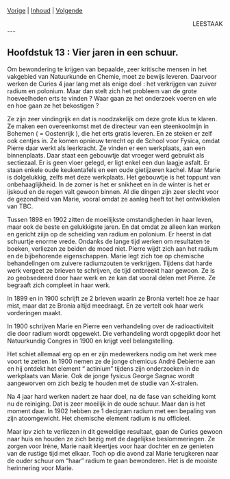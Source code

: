 [Vorige](hfst12_radium.md) | [Inhoud](inhoudsopgave.md) | [Volgende](hfst14_het_moeilijke_leven.md)

<div style="text-align: right">LEESTAAK</div>
---

## Hoofdstuk 13 :  Vier jaren in een schuur.

Om bewondering te krijgen van bepaalde, zeer kritische mensen in het vakgebied van Natuurkunde en Chemie, moet ze bewijs leveren. Daarvoor werken de Curies 4 jaar lang met als enige doel :  het verkrijgen van zuiver radium en polonium. Maar dan stelt zich het probleem van de grote hoeveelheden erts te vinden ? Waar gaan ze het onderzoek voeren en wie en hoe gaan ze het bekostigen ? 

Ze zijn zeer vindingrijk en dat is noodzakelijk om deze grote klus te klaren. Ze maken een overeenkomst met de directeur van een steenkoolmijn in Bohemen ( = Oostenrijk ), die het erts gratis leveren. En ze steken er zelf ook centjes in. Ze komen opnieuw terecht op de School voor Fysica, omdat Pierre daar werkt als leerkracht. Ze vinden er een werkplaats, aan een binnenplaats. Daar staat een gebouwtje dat vroeger werd gebruikt als sectiezaal. Er is geen vloer gelegd, er ligt enkel een dun laagje asfalt. Er staan enkele oude keukentafels en een oude gietijzeren kachel. Maar Marie is dolgelukkig, zelfs met deze werkplaats. Het gebouwtje is het toppunt van onbehaaglijkheid. In de zomer is het er snikheet  en in de winter is het er ijskoud en de regen valt gewoon binnen. Al die dingen zijn zeer slecht voor de gezondheid van Marie, vooral omdat ze aanleg heeft tot het ontwikkelen van TBC.

Tussen 1898 en 1902 zitten de moeilijkste omstandigheden in haar leven, maar ook de beste en gelukkigste jaren. En dat omdat ze alleen kan werken en gericht ziijn op de scheiding van radium en polonium. Er heerst in dat schuurtje enorme vrede. Ondanks de lange tijd werken om resultaten te boeken, verliezen ze beiden de moed niet. Pierre wijdt zich aan het radium en de bijbehorende eigenschappen. Marie legt zich toe op chemische behandelingen om zuivere radiumzouten te verkrijgen. Tijdens dat harde werk vergeet ze brieven te schrijven, de tijd ontbreekt haar gewoon. Ze is zo geobsedeerd door haar werk en ze kan dat vooral delen met Pierre. Ze begraaft zich compleet in haar werk.

In 1899 en in 1900 schrijft ze 2 brieven waarin ze Bronia vertelt hoe ze haar mist, maar dat ze Bronia altijd meedraagt. En ze vertelt ook haar werk vorderingen maakt. 

In 1900 schrijven Marie en Pierre een verhandeling over de radioactiviteit die door radium wordt opgewekt. Die verhandeling wordt opgepikt door het Natuurkundig Congres in 1900 en krijgt veel belangstelling.

Het schiet allemaal erg op en er zijn medewerkers nodig om het werk mee voort te zetten. In 1900 nemen ze de jonge chemicus André Debierne aan en hij ontdekt het element “ actinium” tijdens zijn onderzoeken  in de werkplaats van Marie. Ook de jonge fysicus George Sagnac wordt aangeworven om zich bezig te houden met de studie van X-stralen. 

Na 4 jaar hard werken nadert ze haar doel, na de fase van scheiding komt nu de reiniging. Dat is zeer moeilijk in de oude schuur. Maar dan is het moment daar. In 1902 hebben ze 1 decigram radium met een bepaling van zijn atoomgewicht. Het chemische element radium is nu officieel.

Maar ipv zich te verliezen in dit geweldige resultaat, gaan de Curies gewoon naar huis en houden ze zich bezig met de dagelijkse beslommeringen. Ze zorgen voor Iréne, Marie naait kleertjes voor haar dochter en ze genieten van de rustige tijd met elkaar. Toch op die avond zal Marie terugkeren naar de ouder schuur om “haar” radium te gaan bewonderen. Het is de mooiste herinnering voor Marie.
